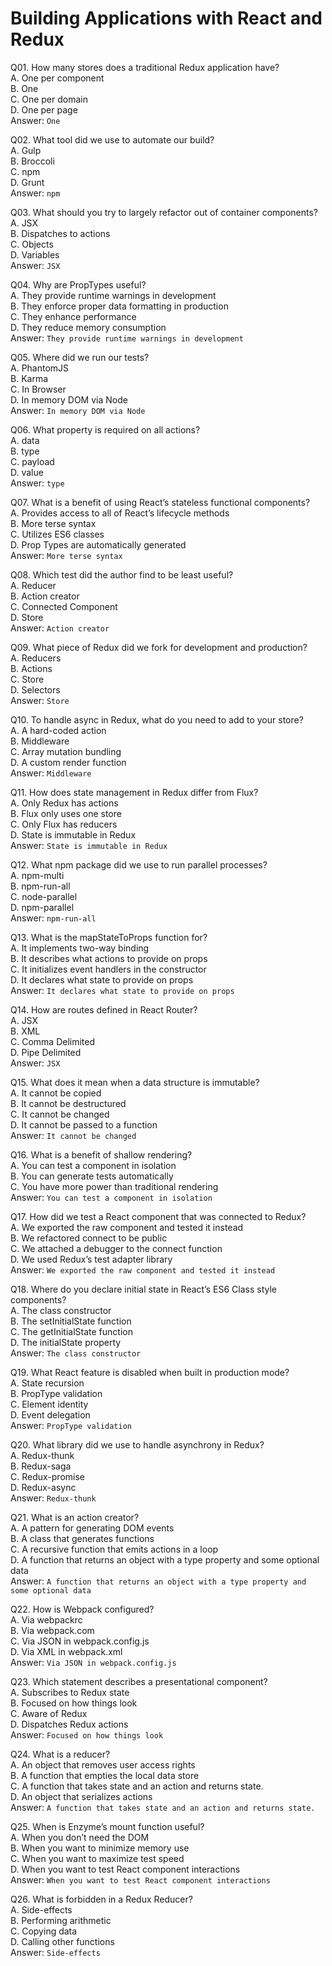 Building Applications with React and Redux
==========================================

Q01. How many stores does a traditional Redux application have?  
A. One per component  
B. One  
C. One per domain  
D. One per page  
Answer: `One`  

Q02. What tool did we use to automate our build?  
A. Gulp  
B. Broccoli  
C. npm  
D. Grunt  
Answer: `npm`  

Q03. What should you try to largely refactor out of container components?  
A. JSX  
B. Dispatches to actions  
C. Objects  
D. Variables  
Answer: `JSX`  

Q04. Why are PropTypes useful?  
A. They provide runtime warnings in development  
B. They enforce proper data formatting in production  
C. They enhance performance  
D. They reduce memory consumption  
Answer: `They provide runtime warnings in development`  

Q05. Where did we run our tests?  
A. PhantomJS  
B. Karma  
C. In Browser  
D. In memory DOM via Node  
Answer: `In memory DOM via Node`  

Q06. What property is required on all actions?  
A. data  
B. type  
C. payload  
D. value  
Answer: `type`  

Q07. What is a benefit of using React’s stateless functional components?  
A. Provides access to all of React’s lifecycle methods  
B. More terse syntax  
C. Utilizes ES6 classes  
D. Prop Types are automatically generated  
Answer: `More terse syntax`  

Q08. Which test did the author find to be least useful?  
A. Reducer  
B. Action creator  
C. Connected Component  
D. Store  
Answer: `Action creator`  

Q09. What piece of Redux did we fork for development and production?  
A. Reducers  
B. Actions  
C. Store  
D. Selectors  
Answer: `Store`  

Q10. To handle async in Redux, what do you need to add to your store?  
A. A hard-coded action  
B. Middleware  
C. Array mutation bundling  
D. A custom render function  
Answer: `Middleware`  

Q11. How does state management in Redux differ from Flux?  
A. Only Redux has actions  
B. Flux only uses one store  
C. Only Flux has reducers  
D. State is immutable in Redux  
Answer: `State is immutable in Redux`  

Q12. What npm package did we use to run parallel processes?  
A. npm-multi  
B. npm-run-all  
C. node-parallel  
D. npm-parallel  
Answer: `npm-run-all`  

Q13. What is the mapStateToProps function for?  
A. It implements two-way binding  
B. It describes what actions to provide on props  
C. It initializes event handlers in the constructor  
D. It declares what state to provide on props  
Answer: `It declares what state to provide on props`  

Q14. How are routes defined in React Router?  
A. JSX  
B. XML  
C. Comma Delimited  
D. Pipe Delimited  
Answer: `JSX`  

Q15. What does it mean when a data structure is immutable?  
A. It cannot be copied  
B. It cannot be destructured  
C. It cannot be changed  
D. It cannot be passed to a function  
Answer: `It cannot be changed`  

Q16. What is a benefit of shallow rendering?  
A. You can test a component in isolation  
B. You can generate tests automatically  
C. You have more power than traditional rendering  
Answer: `You can test a component in isolation`  

Q17. How did we test a React component that was connected to Redux?  
A. We exported the raw component and tested it instead  
B. We refactored connect to be public  
C. We attached a debugger to the connect function  
D. We used Redux’s test adapter library  
Answer: `We exported the raw component and tested it instead`  

Q18. Where do you declare initial state in React’s ES6 Class style components?  
A. The class constructor  
B. The setInitialState function  
C. The getInitialState function  
D. The initialState property  
Answer: `The class constructor`  

Q19. What React feature is disabled when built in production mode?  
A. State recursion  
B. PropType validation  
C. Element identity  
D. Event delegation  
Answer: `PropType validation`  

Q20. What library did we use to handle asynchrony in Redux?  
A. Redux-thunk  
B. Redux-saga  
C. Redux-promise  
D. Redux-async  
Answer: `Redux-thunk`  

Q21. What is an action creator?  
A. A pattern for generating DOM events  
B. A class that generates functions  
C. A recursive function that emits actions in a loop  
D. A function that returns an object with a type property and some optional data  
Answer: `A function that returns an object with a type property and some optional data`  

Q22. How is Webpack configured?  
A. Via webpackrc  
B. Via webpack.com  
C. Via JSON in webpack.config.js  
D. Via XML in webpack.xml  
Answer: `Via JSON in webpack.config.js`  

Q23. Which statement describes a presentational component?  
A. Subscribes to Redux state  
B. Focused on how things look  
C. Aware of Redux  
D. Dispatches Redux actions  
Answer: `Focused on how things look`  

Q24. What is a reducer?  
A. An object that removes user access rights  
B. A function that empties the local data store  
C. A function that takes state and an action and returns state.  
D. An object that serializes actions  
Answer: `A function that takes state and an action and returns state.`  

Q25. When is Enzyme’s mount function useful?  
A. When you don’t need the DOM  
B. When you want to minimize memory use  
C. When you want to maximize test speed  
D. When you want to test React component interactions  
Answer: `When you want to test React component interactions`  

Q26. What is forbidden in a Redux Reducer?  
A. Side-effects  
B. Performing arithmetic  
C. Copying data  
D. Calling other functions  
Answer: `Side-effects`  